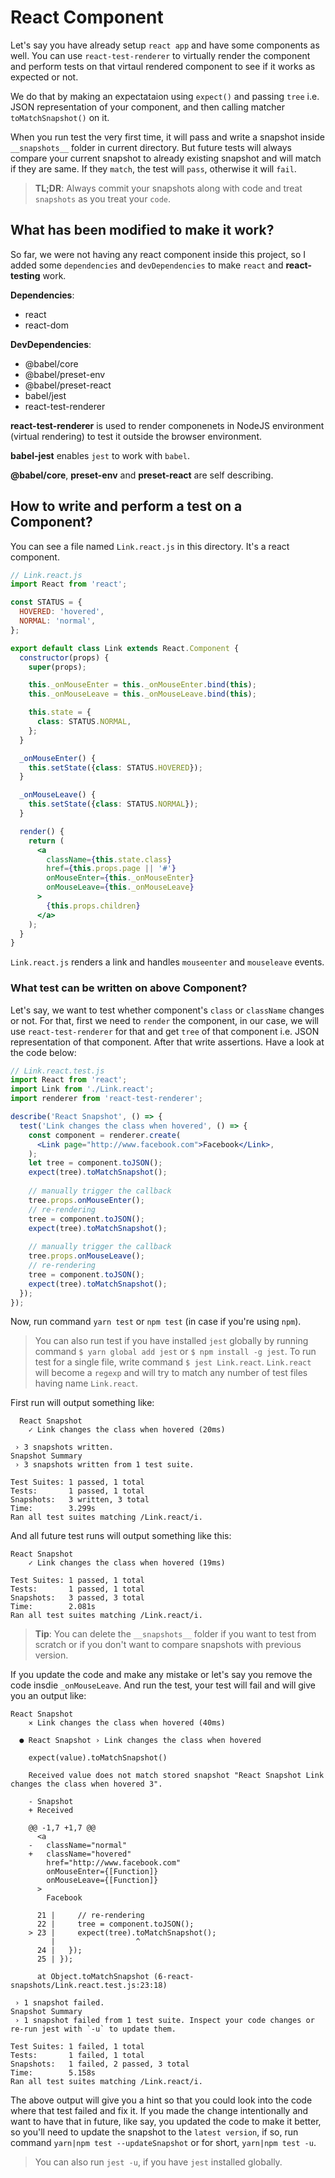 # React Component
Let's say you have already setup `react app` and have some components as well. You can use `react-test-renderer` to virtually render the component and perform tests on that virtaul rendered component to see if it works as expected or not.

We do that by making an expectataion using `expect()` and passing `tree` i.e. JSON representation of your component, and then calling matcher `toMatchSnapshot()` on it.

When you run test the very first time, it will pass and write a snapshot inside `__snapshots__` folder in current directory. But future tests will always compare your current snapshot to already existing snapshot and will match if they are same. If they `match`, the test will `pass`, otherwise it will `fail`.

> __TL;DR__: Always commit your snapshots along with code and treat `snapshots` as you treat your `code`. 

## What has been modified to make it work?

So far, we were not having any react component inside this project, so I added some `dependencies` and `devDependencies` to make `react` and __react-testing__ work.

__Dependencies__:
- react
- react-dom

__DevDependencies__:
- \@babel/core
- \@babel/preset-env
- \@babel/preset-react
- babel/jest
- react-test-renderer

__react-test-renderer__ is used to render componenets in NodeJS environment (virtual rendering) to test it outside the browser environment.

__babel-jest__ enables `jest` to work with `babel`.

__\@babel/core__, __preset-env__ and __preset-react__ are self describing.

## How to write and perform a test on a Component?

You can see a file named `Link.react.js` in this directory. It's a react component.

```jsx
// Link.react.js
import React from 'react';

const STATUS = {
  HOVERED: 'hovered',
  NORMAL: 'normal',
};

export default class Link extends React.Component {
  constructor(props) {
    super(props);

    this._onMouseEnter = this._onMouseEnter.bind(this);
    this._onMouseLeave = this._onMouseLeave.bind(this);

    this.state = {
      class: STATUS.NORMAL,
    };
  }

  _onMouseEnter() {
    this.setState({class: STATUS.HOVERED});
  }

  _onMouseLeave() {
    this.setState({class: STATUS.NORMAL});
  }

  render() {
    return (
      <a
        className={this.state.class}
        href={this.props.page || '#'}
        onMouseEnter={this._onMouseEnter}
        onMouseLeave={this._onMouseLeave}
      >
        {this.props.children}
      </a>
    );
  }
}
```

`Link.react.js` renders a link and handles `mouseenter` and `mouseleave` events.

### What test can be written on above Component?

Let's say, we want to test whether component's `class` or `className` changes or not. For that, first we need to `render` the component, in our case, we will use `react-test-renderer` for that and get `tree` of that component i.e. JSON representation of that component. After that write assertions. Have a look at the code below:

```jsx
// Link.react.test.js
import React from 'react';
import Link from './Link.react';
import renderer from 'react-test-renderer';

describe('React Snapshot', () => {
  test('Link changes the class when hovered', () => {
    const component = renderer.create(
      <Link page="http://www.facebook.com">Facebook</Link>,
    );
    let tree = component.toJSON();
    expect(tree).toMatchSnapshot();
  
    // manually trigger the callback
    tree.props.onMouseEnter();
    // re-rendering
    tree = component.toJSON();
    expect(tree).toMatchSnapshot();
  
    // manually trigger the callback
    tree.props.onMouseLeave();
    // re-rendering
    tree = component.toJSON();
    expect(tree).toMatchSnapshot();
  });
});
```

Now, run command `yarn test` or `npm test` (in case if you're using `npm`). 

> You can also run test if you have installed `jest` globally by running command `$ yarn global add jest` or `$ npm install -g jest`. To run test for a single file, write command `$ jest Link.react`. `Link.react` will become a `regexp` and will try to match any number of test files having name `Link.react`.

First run will output something like:
```
  React Snapshot
    ✓ Link changes the class when hovered (20ms)

 › 3 snapshots written.
Snapshot Summary
 › 3 snapshots written from 1 test suite.

Test Suites: 1 passed, 1 total
Tests:       1 passed, 1 total
Snapshots:   3 written, 3 total
Time:        3.299s
Ran all test suites matching /Link.react/i.
```
And all future test runs will output something like this:
```
React Snapshot
    ✓ Link changes the class when hovered (19ms)

Test Suites: 1 passed, 1 total
Tests:       1 passed, 1 total
Snapshots:   3 passed, 3 total
Time:        2.081s
Ran all test suites matching /Link.react/i.
```

> __Tip__: You can delete the `__snapshots__` folder if you want to test from scratch or if you don't want to compare snapshots with previous version.

If you update the code and make any mistake or let's say you remove the code insdie `_onMouseLeave`. And run the test, your test will fail and will give you an output like:
```
React Snapshot
    ✕ Link changes the class when hovered (40ms)

  ● React Snapshot › Link changes the class when hovered

    expect(value).toMatchSnapshot()

    Received value does not match stored snapshot "React Snapshot Link changes the class when hovered 3".

    - Snapshot
    + Received

    @@ -1,7 +1,7 @@
      <a
    -   className="normal"
    +   className="hovered"
        href="http://www.facebook.com"
        onMouseEnter={[Function]}
        onMouseLeave={[Function]}
      >
        Facebook

      21 |     // re-rendering
      22 |     tree = component.toJSON();
    > 23 |     expect(tree).toMatchSnapshot();
         |                  ^
      24 |   });
      25 | });

      at Object.toMatchSnapshot (6-react-snapshots/Link.react.test.js:23:18)

 › 1 snapshot failed.
Snapshot Summary
 › 1 snapshot failed from 1 test suite. Inspect your code changes or re-run jest with `-u` to update them.

Test Suites: 1 failed, 1 total
Tests:       1 failed, 1 total
Snapshots:   1 failed, 2 passed, 3 total
Time:        5.158s
Ran all test suites matching /Link.react/i.
```

The above output will give you a hint so that you could look into the code where that test failed and fix it. If you made the change intentionally and want to have that in future, like say, you updated the code to make it better, so you'll need to update the snapshot to the `latest version`, if so, run command `yarn|npm test --updateSnapshot` or for short, `yarn|npm test -u`. 
> You can also run `jest -u`, if you have `jest` installed globally.
